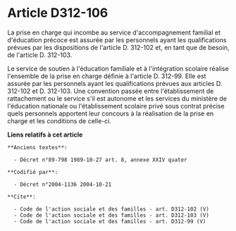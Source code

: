 # Article D312-106

La prise en charge qui incombe au service d'accompagnement familial et d'éducation précoce est assurée par les personnels
ayant les qualifications prévues par les dispositions de l'article D. 312-102 et, en tant que de besoin, de l'article D.
312-103.

Le service de soutien à l'éducation familiale et à l'intégration scolaire réalise l'ensemble de la prise en charge définie à
l'article D. 312-99. Elle est assurée par les personnels ayant les qualifications prévues aux articles D. 312-102 et D.
312-103. Une convention passée entre l'établissement de rattachement ou le service s'il est autonome et les services du
ministère de l'éducation nationale ou l'établissement scolaire privé sous contrat précise quels personnels apportent leur
concours à la réalisation de la prise en charge et les conditions de celle-ci.

**Liens relatifs à cet article**

	**Anciens textes**:

	  - Décret n°89-798 1989-10-27 art. 8, annexe XXIV quater

	**Codifié par**:

	  - Décret n°2004-1136 2004-10-21

	**Cite**:

	  - Code de l'action sociale et des familles - art. D312-102 (V)
	  - Code de l'action sociale et des familles - art. D312-103 (V)
	  - Code de l'action sociale et des familles - art. D312-99 (V)

